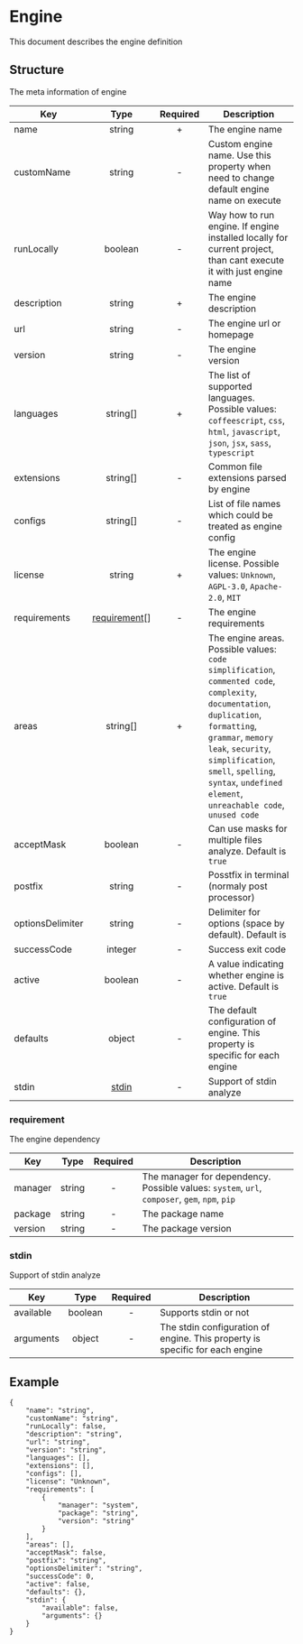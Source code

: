 # Engine
This document describes the engine definition
## Structure
The meta information of engine

|Key|Type|Required|Description|
|-|:-:|:-:|-|
|name|string|+|The engine name|
|customName|string|-|Custom engine name. Use this property when need to change default engine name on execute|
|runLocally|boolean|-|Way how to run engine. If engine installed locally for current project, than cant execute it with just engine name|
|description|string|+|The engine description|
|url|string|-|The engine url or homepage|
|version|string|-|The engine version|
|languages|string[]|+|The list of supported languages. Possible values: `coffeescript`, `css`, `html`, `javascript`, `json`, `jsx`, `sass`, `typescript`|
|extensions|string[]|-|Common file extensions parsed by engine|
|configs|string[]|-|List of file names which could be treated as engine config|
|license|string|+|The engine license. Possible values: `Unknown`, `AGPL-3.0`, `Apache-2.0`, `MIT`|
|requirements|[requirement](#requirement)[]|-|The engine requirements|
|areas|string[]|+|The engine areas. Possible values: `code simplification`, `commented code`, `complexity`, `documentation`, `duplication`, `formatting`, `grammar`, `memory leak`, `security`, `simplification`, `smell`, `spelling`, `syntax`, `undefined element`, `unreachable code`, `unused code`|
|acceptMask|boolean|-|Can use masks for multiple files analyze. Default is `true`|
|postfix|string|-|Posstfix in terminal (normaly post processor)|
|optionsDelimiter|string|-|Delimiter for options (space by default). Default is ` `|
|successCode|integer|-|Success exit code|
|active|boolean|-|A value indicating whether engine is active. Default is `true`|
|defaults|object|-|The default configuration of engine. This property is specific for each engine|
|stdin|[stdin](#stdin)|-|Support of stdin analyze|
### requirement
The engine dependency

|Key|Type|Required|Description|
|-|:-:|:-:|-|
|manager|string|-|The manager for dependency. Possible values: `system`, `url`, `composer`, `gem`, `npm`, `pip`|
|package|string|-|The package name|
|version|string|-|The package version|
### stdin
Support of stdin analyze

|Key|Type|Required|Description|
|-|:-:|:-:|-|
|available|boolean|-|Supports stdin or not|
|arguments|object|-|The stdin configuration of engine. This property is specific for each engine|
## Example
```
{
    "name": "string",
    "customName": "string",
    "runLocally": false,
    "description": "string",
    "url": "string",
    "version": "string",
    "languages": [],
    "extensions": [],
    "configs": [],
    "license": "Unknown",
    "requirements": [
        {
            "manager": "system",
            "package": "string",
            "version": "string"
        }
    ],
    "areas": [],
    "acceptMask": false,
    "postfix": "string",
    "optionsDelimiter": "string",
    "successCode": 0,
    "active": false,
    "defaults": {},
    "stdin": {
        "available": false,
        "arguments": {}
    }
}
```